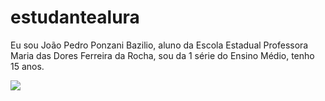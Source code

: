 # estudantealura
Eu sou João Pedro Ponzani Bazilio, aluno da Escola Estadual Professora Maria das Dores Ferreira da Rocha, sou da 1 série do Ensino Médio, tenho 15 anos.

![](https://c.tenor.com/1UuE60_BaHcAAAAM/kimi-r%C3%A4ikk%C3%B6nen-thumbs-up.gif)
